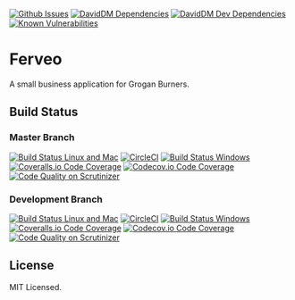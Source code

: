 [![Github Issues](https://img.shields.io/github/issues/groganburners/ferveo.svg)](https://github.com/GroganBurners/ferveo/issues)
[![DavidDM Dependencies](https://img.shields.io/david/groganburners/ferveo.svg)](https://david-dm.org/groganburners/ferveo)
[![DavidDM Dev Dependencies](https://img.shields.io/david/dev/groganburners/ferveo.svg)](https://david-dm.org/groganburners/ferveo?type=dev)
[![Known Vulnerabilities](https://snyk.io/test/github/groganburners/ferveo/badge.svg)](https://snyk.io/test/github/groganburners/ferveo)

# Ferveo
A small business application for Grogan Burners.

## Build Status
### Master Branch
[![Build Status Linux and Mac](https://img.shields.io/travis/GroganBurners/ferveo/master.svg?label=Mac%20%26%20Linux%20Build)](https://travis-ci.org/GroganBurners/ferveo)
[![CircleCI](https://img.shields.io/circleci/project/github/GroganBurners/ferveo/master.svg?label=Linux%20Build)](https://circleci.com/gh/GroganBurners/ferveo)
[![Build Status Windows](https://img.shields.io/appveyor/ci/dueyfinster/ferveo/master.svg?label=Windows%20Build)](https://ci.appveyor.com/project/dueyfinster/ferveo)
[![Coveralls.io Code Coverage](https://img.shields.io/coveralls/GroganBurners/ferveo/master.svg)](https://coveralls.io/github/GroganBurners/ferveo)
[![Codecov.io Code Coverage](https://img.shields.io/codecov/c/github/GroganBurners/ferveo/master.svg)](https://codecov.io/gh/GroganBurners/ferveo)
[![Code Quality on Scrutinizer](https://img.shields.io/scrutinizer/g/groganburners/ferveo/master.svg)](https://scrutinizer-ci.com/g/GroganBurners/ferveo)

### Development Branch
[![Build Status Linux and Mac](https://img.shields.io/travis/GroganBurners/ferveo/develop.svg?label=Mac%20%26%20Linux%20Build)](https://travis-ci.org/GroganBurners/ferveo)
[![CircleCI](https://img.shields.io/circleci/project/github/GroganBurners/ferveo/develop.svg?label=Linux%20Build)](https://circleci.com/gh/GroganBurners/ferveo)
[![Build Status Windows](https://img.shields.io/appveyor/ci/dueyfinster/ferveo/develop.svg?label=Windows%20Build)](https://ci.appveyor.com/project/dueyfinster/ferveo)
[![Coveralls.io Code Coverage](https://img.shields.io/coveralls/GroganBurners/ferveo/develop.svg)](https://coveralls.io/github/GroganBurners/ferveo)
[![Codecov.io Code Coverage](https://img.shields.io/codecov/c/github/GroganBurners/ferveo/develop.svg)](https://codecov.io/gh/GroganBurners/ferveo)
[![Code Quality on Scrutinizer](https://img.shields.io/scrutinizer/g/groganburners/ferveo/develop.svg)](https://scrutinizer-ci.com/g/GroganBurners/ferveo)

## License
MIT Licensed.

